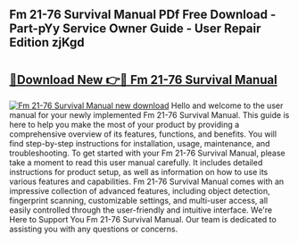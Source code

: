 ## Fm 21-76 Survival Manual PDf Free Download - Part-pYy Service Owner Guide - User Repair Edition zjKgd

# <h2><a href="http://bc21634.oget.top/?id=Fm+21-76+Survival+Manual">🔗Download New 👉🔴 Fm 21-76 Survival Manual</a></h2>

[![Fm 21-76 Survival Manual new download](https://i.imgur.com/5g1atiW.png)](http://bc21634.oget.top/?id=Fm+21-76+Survival+Manual)
Hello and welcome to the user manual for your newly implemented Fm 21-76 Survival Manual. This guide is here to help you make the most of your product by providing a comprehensive overview of its features, functions, and benefits. You will find step-by-step instructions for installation, usage, maintenance, and troubleshooting. To get started with your Fm 21-76 Survival Manual, please take a moment to read this user manual carefully. It includes detailed instructions for product setup, as well as information on how to use its various features and capabilities. Fm 21-76 Survival Manual comes with an impressive collection of advanced features, including object detection, fingerprint scanning, customizable settings, and multi-user access, all easily controlled through the user-friendly and intuitive interface. We're Here to Support You Fm 21-76 Survival Manual. Our team is dedicated to assisting you with any questions or concerns.
